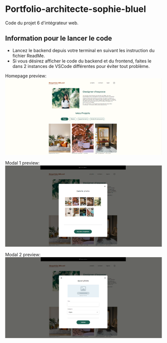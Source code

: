 # Portfolio-architecte-sophie-bluel

Code du projet 6 d'intégrateur web.

## Information pour le lancer le code

 - Lancez le backend depuis votre terminal en suivant les instruction du fichier ReadMe.
 - Si vous désirez afficher le code du backend et du frontend, faites le dans 2 instances de VSCode différentes pour éviter tout problème.

Homepage preview:
![alt text](Public/homepagePreview.png)

Modal 1 preview:
![alt text](Public/adminModalPreview1.png)

Modal 2 preview:
![alt text](Public/adminModalPreview2.png)
